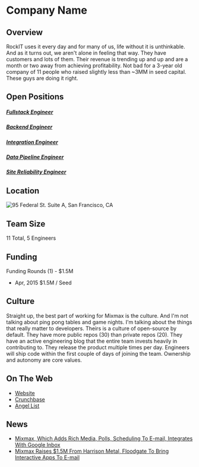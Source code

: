 # Company Name
## Overview
RockIT uses it every day and for many of us, life without it is unthinkable.  And as it turns out, we aren't alone in feeling that way.  They have customers and lots of them. Their revenue is trending up and up and are a month or two away from achieving profitability.   Not bad for a 3-year old company of 11 people who raised slightly less than ~3MM in seed capital.  These guys are doing it right.

## Open Positions
##### [Fullstack Engineer](https://github.com/the31337/jobs/blob/master/mixmax/full-stack-engineer.md)
##### [Backend Engineer](https://github.com/the31337/jobs/blob/master/mixmax/backend-engineer.md)
##### [Integration Engineer](https://github.com/the31337/jobs/blob/master/mixmax/integration-engineer.md)
##### [Data Pipeline Engineer](https://github.com/the31337/jobs/blob/master/mixmax/data-pipeline-engineer.md)
##### [Site Reliability Engineer](https://github.com/the31337/jobs/blob/master/mixmax/site-reliability-engineer.md)

## Location
![95 Federal St. Suite A, San Francisco, CA](https://maps.googleapis.com/maps/api/staticmap?center=95+Federal+St.+Suite+A,+San+Francisco,+CA&zoom=13&scale=false&size=600x300&maptype=roadmap&format=png&visual_refresh=true)

## Team Size
11 Total, 5 Engineers

## Funding
Funding Rounds (1) - $1.5M
+ Apr, 2015	$1.5M / Seed

## Culture
Straight up, the best part of working for Mixmax is the culture.  And I'm not talking about ping pong tables and game nights. I'm talking about the things that really matter to developers.  Theirs is a culture of open-source by default.  They have more public repos (30) than private repos (20). They have an active engineering blog that the entire team invests heavily in contributing to. They release the product multiple times per day. Engineers will ship code within the first couple of days of joining the team. Ownership and autonomy are core values.

## On The Web
+ [Website](https://mixmax.com/)
+ [Crunchbase](https://www.crunchbase.com/organization/mixmax#/entity)
+ [Angel List](https://angel.co/mixmax)

## News
+ [Mixmax, Which Adds Rich Media, Polls, Scheduling To E-mail, Integrates With Google Inbox](https://techcrunch.com/2015/09/21/mixmax/)
+ [Mixmax Raises $1.5M From Harrison Metal, Floodgate To Bring Interactive Apps To E-mail](https://techcrunch.com/2015/04/21/mixmax-raises-1-5m-from-harrison-metal-floodgate-to-bring-interactive-apps-to-e-mail/)

